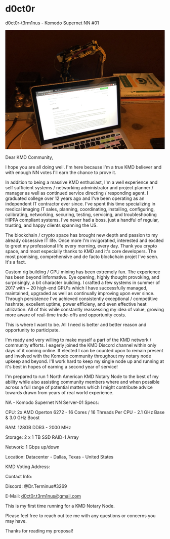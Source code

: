 # d0ct0r
d0ct0r-t3rm1nus - Komodo Supernet NN #01

![alt text](https://github.com/d0ct0r-t3rm1nus/d0ct0r/blob/master/d0ct0r-01.jpg)

Dear KMD Community,

I hope you are all doing well. I'm here because I'm a true KMD believer and with enough NN votes I'll earn the chance to prove it.

In addition to being a massive KMD enthusiast, I'm a well experience and self sufficient systems / networking administrator and project planner / manager as well as continued service directing / responding agent. I graduated college over 12 years ago and I've been operating as an independent IT contractor ever since. I've spent this time specializing in medical imaging IT sales, planning, coordinating, installing, configuring, calibrating, networking, securing, testing, servicing, and troubleshooting HIPPA compliant systems. I've never had a boss, just a handful of regular, trusting, and happy clients spanning the US.

The blockchain / crypto space has brought new depth and passion to my already obsessive IT life. Once more I'm invigoratied, interested and excited to greet my professional life every morning, every day. Thank you crypto space, and most especially thanks to KMD and it's core developers. The most promising, comprehensive and de facto blockchain projet I've seen. It's a fact.

Custom rig building / GPU mining has been extremely fun. The experience has been beyond informative. Eye opening, highly thought provoking, and surprisingly, a bit character building. I crafted a few systems in summer of 2017 with ~ 20 high-end GPU's which I have successfully managed, maintained, upgraded as well as continually improving upon ever since. Through persistence I've achieved consistently exceptional / competitive hashrate, excellent uptime, power efficieny, and even effective heat utilization. All of this while constantly reassessing my idea of value, growing more aware of real-time trade-offs and opportunity costs.

This is where I want to be. All I need is better and better reason and opportunity to participate.

I'm ready and very willing to make myself a part of the KMD network / community efforts. I eagerly joined the KMD Discord channel within only days of it coming online. If elected I can be counted upon to remain present and involved with the Komodo community throughout my notary node upkeep and beyond. I'll work hard to keep my single node up and running at it's best in hopes of earning a second year of service!

I'm prepared to run 1 North American KMD Notary Node to the best of my ability while also assisting community members where and when possible across a full range of potential matters which I might contribute advice towards drawn from years of real world experience.


NA - Komodo Supernet NN Server-01 Specs:


CPU: 2x AMD Operton 6272 - 16 Cores / 16 Threads Per CPU - 2.1 GHz Base & 3.0 GHz Boost

RAM: 128GB DDR3 - 2000 MHz

Storage: 2 x 1 TB SSD RAID-1 Array

Network: 1 Gbps up/down

Location:	Datacenter - Dallas, Texas - United States


KMD Voting Address:


Contact Info:

Discord: @Dr.Terminus#3269

E-Mail: d0ct0r.t3rm1nus@gmail.com


This is my first time running for a KMD Notary Node.

Please feel free to reach out toe me with any questions or concerns you may have.

Thanks for reading my proposal!
